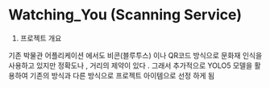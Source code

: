 # Watching_You (Scanning Service)

1. 프로젝트 개요

기존 박물관 어플리케이션 에서도 비콘(블루투스) 이나 QR코드 방식으로 
문화재 인식을 사용하고 있지만 정확도나 , 거리의 제약이 있다 . 
그래서 추가적으로 YOLO5 모델을 활용하여 기존의 방식과 다른 방식으로
프로젝트 아이템으로 선정 하게 됨

